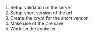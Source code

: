 1. Setup validation in the server
2. Setup short version of the url
3. Create the crypt for the short version
4. Make use of the pre save
5. Work on the contoller
